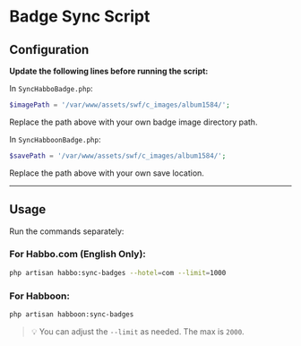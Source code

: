 # Badge Sync Script

## Configuration

**Update the following lines before running the script:**

In `SyncHabboBadge.php`:
```php
$imagePath = '/var/www/assets/swf/c_images/album1584/';
```
Replace the path above with your own badge image directory path.

In `SyncHabboonBadge.php`:
```php
$savePath = '/var/www/assets/swf/c_images/album1584/';
```
Replace the path above with your own save location.

---

## Usage

Run the commands separately:

### For Habbo.com (English Only):
```bash
php artisan habbo:sync-badges --hotel=com --limit=1000
```

### For Habboon:
```bash
php artisan habboon:sync-badges
```

> 💡 You can adjust the `--limit` as needed. The max is `2000`.
